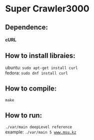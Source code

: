 # Super Crawler3000   
## Dependence:  
#### cURL  
## How to install libraies:  
ubuntu: <code>sudo apt-get install curl</code>  
fedora: <code>sudo dnf install curl</code>   
## How to compile:
<code>make</code>  
## How to run:  
<code>./var/main deepLevel reference</code>  
example: <code>./var/main 5 www.msu.kz</code>
